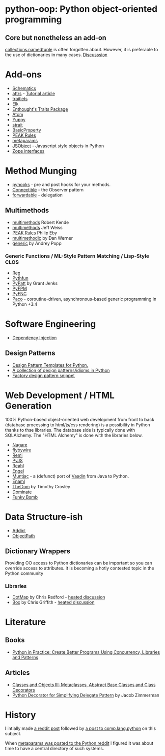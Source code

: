 # python-oop: Python object-oriented programming

## Core but nonetheless an add-on

[collections.namedtuple](https://docs.python.org/2/library/collections.html#collections.namedtuple) is often forgotten about. However, it is preferable to the use of dictionaries in many cases. [Discusssion](https://www.reddit.com/r/Python/comments/3qw7m4/improving_your_code_readability_with_namedtuples/)

# Add-ons

* [Schematics](http://schematics.readthedocs.io)
* [attrs](https://attrs.readthedocs.io/en/stable/) - [Tutorial article](https://glyph.twistedmatrix.com/2016/08/attrs.html)
* [traitlets](https://github.com/ipython/traitlets)
* [Elk](https://github.com/frasertweedale/elk)
* [Enthought's Traits Package](http://code.enthought.com/projects/traits/)
* [Atom](https://github.com/nucleic/atom)
* [Yuppy](https://github.com/kuujo/yuppy)
* [strait](https://pypi.python.org/pypi/strait)
* [BasicProperty](http://basicproperty.sourceforge.net/)
* [PEAK Rules](https://pypi.python.org/pypi/PEAK-Rules)
* [metaparams](https://github.com/mementum/metaparams)
* [JSObject](https://pypi.python.org/pypi/jsobject/) - Javascript style objects in Python
* [Zope interfaces](https://pypi.python.org/pypi/zope.interface) 

# Method Munging

* [pyhooks](https://github.com/Shir0kamii/pyhooks) - pre and post hooks for your methods.
* [Connectible](https://github.com/timothycrosley/connectable#readme) - the Observer pattern 
* [forwardable](https://pypi.python.org/pypi/forwardable/) - delegation 

## Multimethods

* [multimethods](https://pypi.python.org/pypi/multimethods/) Robert Kende
* [multimethods](https://github.com/weissjeffm/multimethods) Jeff Weiss
* [PEAK Rules](https://pypi.python.org/pypi/PEAK-Rules) Philip Eby
* [multimethodic](https://github.com/danwerner/multimethodic) by Dan Werner
* [generic](https://pythonhosted.org/generic/) by Andrey Popp

### Generic Functions / ML-Style Pattern Matching / Lisp-Style CLOS 

* [Reg](http://reg.readthedocs.io/)
* [Pythfun](https://github.com/sminez/Pythfun)
* [PyPatt](http://www.grantjenks.com/docs/pypatt-python-pattern-matching/#) by Grant Jenks
* [PyFPM](https://github.com/martinblech/pyfpm)
* [PyFNC](https://github.com/jldupont/pyfnc)
* [Paco](https://github.com/h2non/paco) - coroutine-driven, asynchronous-based generic programming in Python +3.4

# Software Engineering

* [Dependency Injection](http://python-dependency-injector.ets-labs.org/en/stable/)

## Design Patterns

* [Design Pattern Templates for Python.](https://github.com/tylerlaberge/PyPattyrn)
* [A collection of design patterns/idioms in Python](https://github.com/faif/python-patterns)
* [Factory design pattern snippet](https://gist.github.com/1099559)


# Web Development / HTML Generation

100% Python-based object-oriented web development from front to back (database processing to html/js/css rendering) is a possibility in Python thanks to thse libraries. The database side is typically done with SQLAlchemy. The "HTML Alchemy" is done with the libraries below.

* [Nagare](http://naga.re) 
* [flybywire](https://github.com/thomasantony/flybywire)
* [Remi](https://github.com/dddomodossola/remi)
* [PyJS](http://pyjs.org/)
* [Reahl](http://www.reahl.org/)
* [Engel](https://github.com/Dalloriam/engel)
* [Muntjac](https://github.com/rwl/muntjac) - a (defunct) port of [Vaadin](https://vaadin.com) from Java to Python.
* [Enaml](http://nucleic.github.io/enaml/docs/get_started/introduction.html)
* [TheDom](https://github.com/timothycrosley/thedom) by Timothy Crosley
* [Dominate](https://github.com/Knio/dominate)
* [Funky Bomb](https://pythonhosted.org/funkybomb/)

# Data Structure-ish

* [Addict](https://github.com/mewwts/addict)
* [ObjectPath](http://objectpath.org/)

## Dictionary Wrappers

Providing OO access to Python dictionaries can be important so you can override access to attributes. It is becoming a hotly contested topic in the Python community

### Libraries
* [DotMap](https://pypi.python.org/pypi/dotmap) by Chris Redford - [heated discussion](https://www.reddit.com/r/Python/comments/5xn562/dotmap_rocks/)
* [Box](https://github.com/cdgriffith/Box) by Chris Griffith - [heated discussion](https://www.reddit.com/r/Python/comments/611zmj/introducing_box_python_dictionaries_with/)

# Literature

## Books

* [Python in Practice: Create Better Programs Using Concurrency, Libraries and Patterns](https://www.amazon.com/Python-Practice-Concurrency-Libraries-Developers/dp/0321905636)

## Articles

* [Classes and Objects III: Metaclasses, Abstract Base Classes and Class Decorators](http://intermediatepythonista.com/metaclasses-abc-class-decorators)
* [Python Decorator for Simplifying Delegate Pattern](https://programmingideaswithjake.wordpress.com/2015/05/23/python-decorator-for-simplifying-delegate-pattern/) by Jacob Zimmerman
 

# History

I intially made [a reddit post](https://www.reddit.com/r/Python/comments/2d9f7i/survey_of_python_object_systems/) followed by [a post to comp.lang.python](https://groups.google.com/forum/#!topic/comp.lang.python/vW9JTTI1GBA) on this subject. 

When [metaparams was posted to the Python reddit](https://github.com/mementum/metaparams) I figured it was about time to have a central directory of such systems.
